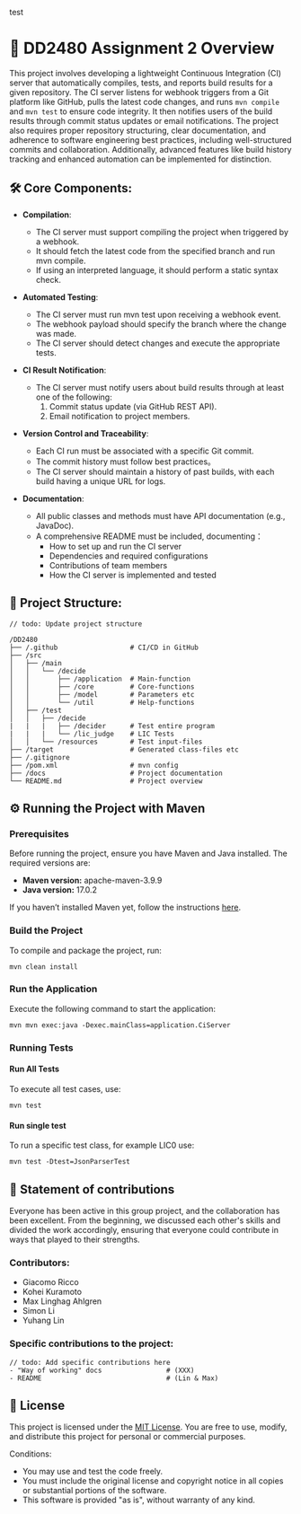 test
# 🚀 DD2480 Assignment 2 Overview

This project involves developing a lightweight Continuous Integration (CI) server that automatically compiles, tests, and reports build results for a given repository. The CI server listens for webhook triggers from a Git platform like GitHub, pulls the latest code changes, and runs `mvn compile` and `mvn test` to ensure code integrity. It then notifies users of the build results through commit status updates or email notifications. The project also requires proper repository structuring, clear documentation, and adherence to software engineering best practices, including well-structured commits and collaboration. Additionally, advanced features like build history tracking and enhanced automation can be implemented for distinction.

## 🛠️ Core Components:

- **Compilation**: 
  - The CI server must support compiling the project when triggered by a webhook.
  - It should fetch the latest code from the specified branch and run mvn compile.
  - If using an interpreted language, it should perform a static syntax check.

- **Automated Testing**: 
  - The CI server must run mvn test upon receiving a webhook event.
  - The webhook payload should specify the branch where the change was made. 
  - The CI server should detect changes and execute the appropriate tests.

- **CI Result Notification**: 
  - The CI server must notify users about build results through at least one of the following:
    1. Commit status update (via GitHub REST API).
    2. Email notification to project members.

- **Version Control and Traceability**:
  - Each CI run must be associated with a specific Git commit.
  - The commit history must follow best practices。
  - The CI server should maintain a history of past builds, with each build having a unique URL for logs.

- **Documentation**:
  - All public classes and methods must have API documentation (e.g., JavaDoc).
  - A comprehensive README must be included, documenting：
    - How to set up and run the CI server
    - Dependencies and required configurations
    - Contributions of team members
    - How the CI server is implemented and tested

## 📂 Project Structure:

```console
// todo: Update project structure

/DD2480
├── /.github                  # CI/CD in GitHub
├── /src
│   ├── /main
│   │   └── /decide
│   │       ├── /application  # Main-function
│   │       ├── /core         # Core-functions
│   │       ├── /model        # Parameters etc
│   │       └── /util         # Help-functions
│   ├── /test
│   │   ├── /decide
|   |   |   ├── /decider      # Test entire program
|   |   |   └── /lic_judge    # LIC Tests
│   │   └── /resources        # Test input-files
├── /target                   # Generated class-files etc
├── /.gitignore
├── /pom.xml                  # mvn config
├── /docs                     # Project documentation
└── README.md                 # Project overview
```

## ⚙️ Running the Project with Maven

### Prerequisites

Before running the project, ensure you have Maven and Java installed. The required versions are:

- **Maven version:** apache-maven-3.9.9
- **Java version:** 17.0.2

If you haven’t installed Maven yet, follow the instructions [here](https://maven.apache.org/install.html).

### Build the Project

To compile and package the project, run:

```console
mvn clean install
```

### Run the Application

Execute the following command to start the application:

```console
mvn mvn exec:java -Dexec.mainClass=application.CiServer
```

### Running Tests

#### Run All Tests

To execute all test cases, use:

```console
mvn test
```

#### Run single test

To run a specific test class, for example LIC0 use:

```console
mvn test -Dtest=JsonParserTest
```

## 🤝 Statement of contributions

Everyone has been active in this group project, and the collaboration has been excellent. From the beginning, we discussed each other's skills and divided the work accordingly, ensuring that everyone could contribute in ways that played to their strengths.

### Contributors:

- Giacomo Ricco
- Kohei Kuramoto
- Max Linghag Ahlgren
- Simon Li
- Yuhang Lin

### Specific contributions to the project:

```console
// todo: Add specific contributions here
- "Way of working" docs                # (XXX)
- README                               # (Lin & Max)
```

## 📜 License

This project is licensed under the [MIT License](https://en.wikipedia.org/wiki/MIT_License). You are free to use, modify, and distribute this project for personal or commercial purposes.

Conditions:

- You may use and test the code freely.
- You must include the original license and copyright notice in all copies or substantial portions of the software.
- This software is provided "as is", without warranty of any kind.

